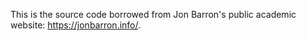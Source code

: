 This is the source code borrowed from Jon Barron's public academic website: https://jonbarron.info/.
